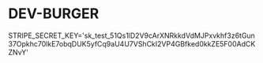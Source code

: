 # DEV-BURGER

STRIPE_SECRET_KEY='sk_test_51Qs1lD2V9cArXNRkkdVdMJPxvkhf3z6tGun37Opkhc70lkE7obqDUK5yfCq9aU4U7VShCkI2VP4GBfked0kkZE5F00AdCKZNvY'